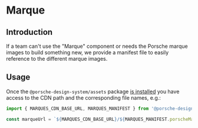 # Marque

<TableOfContents></TableOfContents>

## Introduction
If a team can't use the "Marque" component or needs the Porsche marque images to build something new, we provide a manifest file to easily reference to the different marque images.

## Usage 
Once the `@porsche-design-system/assets` package [is installed](assets/introduction) you have access to the CDN path and the corresponding file names, e.g.:

```ts
import { MARQUES_CDN_BASE_URL, MARQUES_MANIFEST } from '@porsche-design-system/assets';

const marqueUrl = `${MARQUES_CDN_BASE_URL}/${MARQUES_MANIFEST.porscheMarqueTrademark.medium.1x}`;
```
